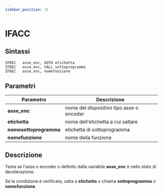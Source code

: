 ```yaml
---
sidebar_position: 15
---
```


# IFACC

## Sintassi

  ```
IFDEC	asse_enc, GOTO etichetta
IFDEC	asse_enc, CALL sottoprogramma
IFDEC	asse_enc, nomefunzione
  ```

## Parametri
|Parametro                    | Descrizione                                                                                           |                
|-----------------------------|-------------------------------------------------------------------------------------------------------|
| **asse_enc**                | nome del dispositivo tipo asse o encoder                                                              |         
| **etichetta**               | nome dell'etichetta a cui saltare                                                                     | 
| **nomesottoprogramma**      | etichetta di sottoprogramma                                                                           |
| **nomefunzione**            | nome della funzione                                                                                   |    

## Descrizione
Testa se l'asse o encoder o definito dalla variabile **asse_enc** è nello stato di decelerazione.

Se la condizione è verificata, salta a **etichetta** o chiama **sottoprogramma** o **nomefunzione**.
